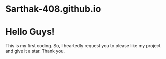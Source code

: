 # Sarthak-408.github.io
<!DOCTYPE html>
<html>
  <body>
    <h1>Hello Guys!</h1>
    <p>This is my first coding. So, I heartedly request you to please like my project and give it a star. Thank you. </p>
  </body>
</html>
    
